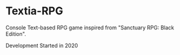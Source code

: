 # Textia-RPG
Console Text-based RPG game inspired from "Sanctuary RPG: Black Edition".

Development Started in 2020

